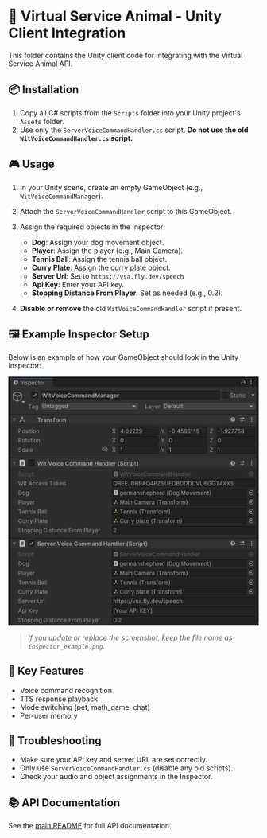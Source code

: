 # 🐾 Virtual Service Animal - Unity Client Integration

This folder contains the Unity client code for integrating with the Virtual Service Animal API.

## 📦 Installation

1. Copy all C# scripts from the `Scripts` folder into your Unity project's `Assets` folder.
2. Use only the `ServerVoiceCommandHandler.cs` script. **Do not use the old `WitVoiceCommandHandler.cs` script.**

## 🎮 Usage

1. In your Unity scene, create an empty GameObject (e.g., `WitVoiceCommandManager`).
2. Attach the `ServerVoiceCommandHandler` script to this GameObject.
3. Assign the required objects in the Inspector:

   - **Dog**: Assign your dog movement object.
   - **Player**: Assign the player (e.g., Main Camera).
   - **Tennis Ball**: Assign the tennis ball object.
   - **Curry Plate**: Assign the curry plate object.
   - **Server Url**: Set to `https://vsa.fly.dev/speech`
   - **Api Key**: Enter your API key.
   - **Stopping Distance From Player**: Set as needed (e.g., 0.2).

4. **Disable or remove** the old `WitVoiceCommandHandler` script if present.

## 🖼️ Example Inspector Setup

Below is an example of how your GameObject should look in the Unity Inspector:

![Inspector Example](inspector_example.png)

> _If you update or replace the screenshot, keep the file name as `inspector_example.png`._

## 📝 Key Features

- Voice command recognition
- TTS response playback
- Mode switching (pet, math_game, chat)
- Per-user memory

## 🐛 Troubleshooting

- Make sure your API key and server URL are set correctly.
- Only use `ServerVoiceCommandHandler.cs` (disable any old scripts).
- Check your audio and object assignments in the Inspector.

## 📚 API Documentation

See the [main README](../../README.md) for full API documentation.
